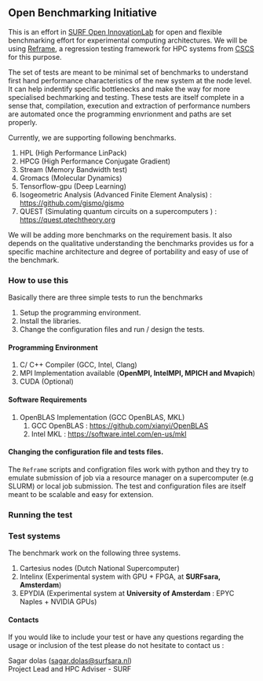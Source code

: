 ## Open Benchmarking Initiative 

This is an effort in [SURF Open InnovationLab](https://www.surf.nl/en/the-surf-cooperative/surf-open-innovation-lab) for open and flexible benchmarking effort for experimental computing architectures. We will be using [Reframe](https://github.com/eth-cscs/reframe), a regression testing framework for HPC systems from [CSCS](https://www.cscs.ch) for this purpose. 

The set of tests are meant to be minimal set of benchmarks to understand first hand performance characteristics of the new system at the node level. It can help indentify specific bottlenecks and make the way for more specialised bechmarking and testing. These tests are itself complete in a sense that, compilation, execution and extraction of performance numbers are automated once the programming envrionment and paths are set properly. 

Currently, we are supporting following benchmarks. 

1. HPL (High Performance LinPack)
2. HPCG (High Performance Conjugate Gradient)
3. Stream (Memory Bandwidth test)
4. Gromacs (Molecular Dynamics)
5. Tensorflow-gpu (Deep Learning)
6. Isogeometric Analysis (Advanced Finite Element Analysis) : https://github.com/gismo/gismo
7. QUEST (Simulating quantum circuits on a supercomputers ) : https://quest.qtechtheory.org

We will be adding more benchmarks on the requirement basis. It also depends on the qualitative understanding the benchmarks provides us for a specific machine architecture and degree of portability and easy of use of the benchmark. 

### How to use this

Basically there are three simple tests to run the benchmarks

1. Setup the programming environment. 
2. Install the libraries. 
3. Change the configuration files and run / design the tests.  

#### Programming Environment

1. C/ C++ Compiler (GCC, Intel, Clang)
2. MPI Implementation available (**OpenMPI, IntelMPI, MPICH and Mvapich**)
3. CUDA (Optional)

#### Software Requirements

1. OpenBLAS Implementation (GCC OpenBLAS, MKL) 
    1. GCC OpenBLAS :   https://github.com/xianyi/OpenBLAS
    2. Intel MKL : https://software.intel.com/en-us/mkl

#### Changing the configuration file and tests files. 

The `Reframe` scripts and configration files work with python and they try to emulate submission of job via a resource manager on a supercomputer (e.g SLURM) or local job submission. The test and configuration files are itself meant to be scalable and easy for extension. 

### Running the test

<description of the test>

### Test systems 

The benchmark work on the following three systems. 

1. Cartesius nodes (Dutch National Supercomputer)
2. Intelinx (Experimental system with GPU + FPGA, at **SURFsara, Amsterdam**)
3. EPYDIA (Experimental system at **University of Amsterdam** : EPYC Naples + NVIDIA GPUs)

#### Contacts 

If you would like to include your test or have any questions regarding the usage or inclusion of the test please do not hesitate to contact us : 

Sagar dolas (sagar.dolas@surfsara.nl)  
Project Lead and HPC Adviser - SURF

